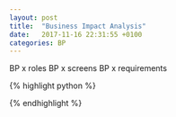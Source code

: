 ```yaml
---
layout: post
title:  "Business Impact Analysis"
date:   2017-11-16 22:31:55 +0100
categories: BP
---
```


BP x roles
BP x screens
BP x requirements

{% highlight python %}

{% endhighlight %}


[intro-data-analysis-python]: https://www.coursera.org/learn/python-data-analysis/home/welcome

